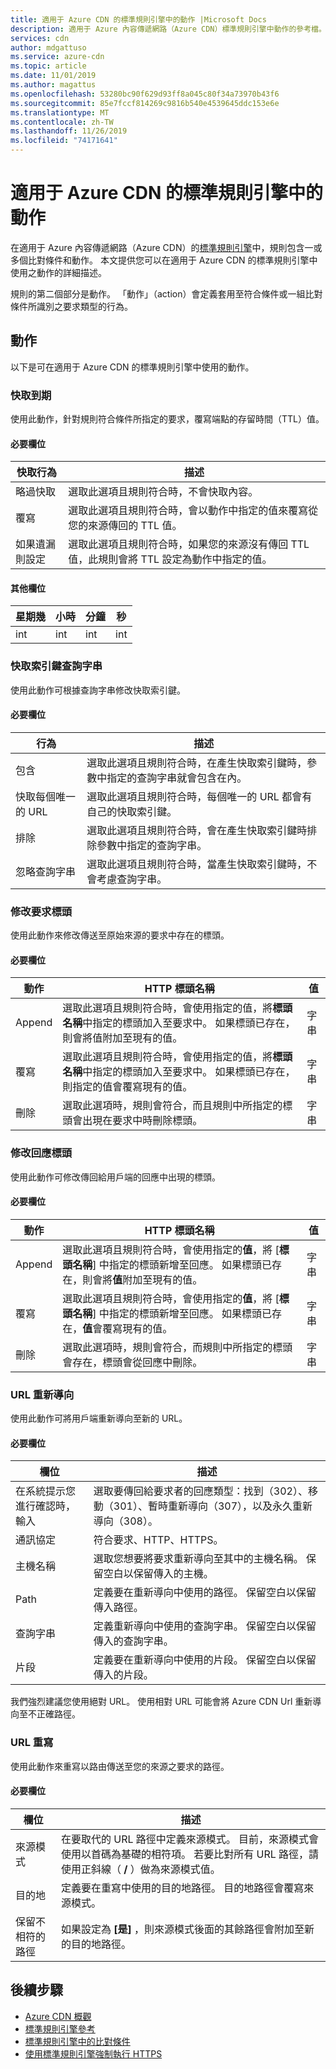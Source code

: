 ```yaml
---
title: 適用于 Azure CDN 的標準規則引擎中的動作 |Microsoft Docs
description: 適用于 Azure 內容傳遞網路（Azure CDN）標準規則引擎中動作的參考檔。
services: cdn
author: mdgattuso
ms.service: azure-cdn
ms.topic: article
ms.date: 11/01/2019
ms.author: magattus
ms.openlocfilehash: 53280bc90f629d93ff8a045c80f34a73970b43f6
ms.sourcegitcommit: 85e7fccf814269c9816b540e4539645ddc153e6e
ms.translationtype: MT
ms.contentlocale: zh-TW
ms.lasthandoff: 11/26/2019
ms.locfileid: "74171641"
---
```

# <a name="actions-in-the-standard-rules-engine-for-azure-cdn"></a>適用于 Azure CDN 的標準規則引擎中的動作

在適用于 Azure 內容傳遞網路（Azure CDN）的[標準規則引擎](cdn-standard-rules-engine.md)中，規則包含一或多個比對條件和動作。 本文提供您可以在適用于 Azure CDN 的標準規則引擎中使用之動作的詳細描述。

規則的第二個部分是動作。 「動作」（action）會定義套用至符合條件或一組比對條件所識別之要求類型的行為。

## <a name="actions"></a>動作

以下是可在適用于 Azure CDN 的標準規則引擎中使用的動作。 

### <a name="cache-expiration"></a>快取到期

使用此動作，針對規則符合條件所指定的要求，覆寫端點的存留時間（TTL）值。

#### <a name="required-fields"></a>必要欄位

快取行為 |  描述              
---------------|----------------
略過快取 | 選取此選項且規則符合時，不會快取內容。
覆寫 | 選取此選項且規則符合時，會以動作中指定的值來覆寫從您的來源傳回的 TTL 值。
如果遺漏則設定 | 選取此選項且規則符合時，如果您的來源沒有傳回 TTL 值，此規則會將 TTL 設定為動作中指定的值。

#### <a name="additional-fields"></a>其他欄位

星期幾 | 小時 | 分鐘 | 秒
-----|-------|---------|--------
int | int | int | int 

### <a name="cache-key-query-string"></a>快取索引鍵查詢字串

使用此動作可根據查詢字串修改快取索引鍵。

#### <a name="required-fields"></a>必要欄位

行為 | 描述
---------|------------
包含 | 選取此選項且規則符合時，在產生快取索引鍵時，參數中指定的查詢字串就會包含在內。 
快取每個唯一的 URL | 選取此選項且規則符合時，每個唯一的 URL 都會有自己的快取索引鍵。 
排除 | 選取此選項且規則符合時，會在產生快取索引鍵時排除參數中指定的查詢字串。
忽略查詢字串 | 選取此選項且規則符合時，當產生快取索引鍵時，不會考慮查詢字串。 

### <a name="modify-request-header"></a>修改要求標頭

使用此動作來修改傳送至原始來源的要求中存在的標頭。

#### <a name="required-fields"></a>必要欄位

動作 | HTTP 標頭名稱 | 值
-------|------------------|------
Append | 選取此選項且規則符合時，會使用指定的值，將**標頭名稱**中指定的標頭加入至要求中。 如果標頭已存在，則會將值附加至現有的值。 | 字串
覆寫 | 選取此選項且規則符合時，會使用指定的值，將**標頭名稱**中指定的標頭加入至要求中。 如果標頭已存在，則指定的值會覆寫現有的值。 | 字串
刪除 | 選取此選項時，規則會符合，而且規則中所指定的標頭會出現在要求中時刪除標頭。 | 字串

### <a name="modify-response-header"></a>修改回應標頭

使用此動作可修改傳回給用戶端的回應中出現的標頭。

#### <a name="required-fields"></a>必要欄位

動作 | HTTP 標頭名稱 | 值
-------|------------------|------
Append | 選取此選項且規則符合時，會使用指定的**值**，將 [**標頭名稱**] 中指定的標頭新增至回應。 如果標頭已存在，則會將**值**附加至現有的值。 | 字串
覆寫 | 選取此選項且規則符合時，會使用指定的**值**，將 [**標頭名稱**] 中指定的標頭新增至回應。 如果標頭已存在，**值**會覆寫現有的值。 | 字串
刪除 | 選取此選項時，規則會符合，而規則中所指定的標頭會存在，標頭會從回應中刪除。 | 字串

### <a name="url-redirect"></a>URL 重新導向

使用此動作可將用戶端重新導向至新的 URL。 

#### <a name="required-fields"></a>必要欄位

欄位 | 描述 
------|------------
在系統提示您進行確認時，輸入 | 選取要傳回給要求者的回應類型：找到（302）、移動（301）、暫時重新導向（307），以及永久重新導向（308）。
通訊協定 | 符合要求、HTTP、HTTPS。
主機名稱 | 選取您想要將要求重新導向至其中的主機名稱。 保留空白以保留傳入的主機。
Path | 定義要在重新導向中使用的路徑。 保留空白以保留傳入路徑。  
查詢字串 | 定義重新導向中使用的查詢字串。 保留空白以保留傳入的查詢字串。 
片段 | 定義要在重新導向中使用的片段。 保留空白以保留傳入的片段。 

我們強烈建議您使用絕對 URL。 使用相對 URL 可能會將 Azure CDN Url 重新導向至不正確路徑。 

### <a name="url-rewrite"></a>URL 重寫

使用此動作來重寫以路由傳送至您的來源之要求的路徑。

#### <a name="required-fields"></a>必要欄位

欄位 | 描述 
------|------------
來源模式 | 在要取代的 URL 路徑中定義來源模式。 目前，來源模式會使用以首碼為基礎的相符項。 若要比對所有 URL 路徑，請使用正斜線（ **/** ）做為來源模式值。
目的地 | 定義要在重寫中使用的目的地路徑。 目的地路徑會覆寫來源模式。
保留不相符的路徑 | 如果設定為 **[是]** ，則來源模式後面的其餘路徑會附加至新的目的地路徑。 

## <a name="next-steps"></a>後續步驟

- [Azure CDN 概觀](cdn-overview.md)
- [標準規則引擎參考](cdn-standard-rules-engine-reference.md)
- [標準規則引擎中的比對條件](cdn-standard-rules-engine-match-conditions.md)
- [使用標準規則引擎強制執行 HTTPS](cdn-standard-rules-engine.md)
